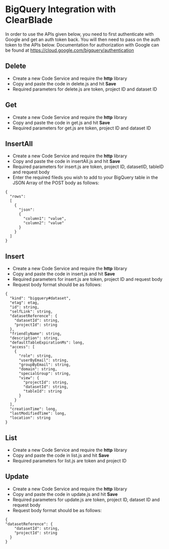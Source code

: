 # BigQuery Integration with ClearBlade  

In order to use the APIs given below, you need to first authenticate with Google and get an auth token back. You will then need to pass on the auth token to the APIs below. Documentation for authorization with Google can be found at https://cloud.google.com/bigquery/authentication

## Delete  
- Create a new Code Service and require the __http__ library  
- Copy and paste the code in delete.js and hit __Save__  
- Required parameters for delete.js are token, project ID and dataset ID  

## Get  
- Create a new Code Service and require the __http__ library  
- Copy and paste the code in get.js and hit __Save__  
- Required parameters for get.js are token, project ID and dataset ID  

## InsertAll
- Create a new Code Service and require the __http__ library  
- Copy and paste the code in insertAll.js and hit __Save__  
- Required parameters for insert.js are token, project ID, datasetID, tableID and request body
- Enter the required fileds you wish to add to your BigQuery table in the JSON Array of the POST body as follows:
```
{
  "rows": 
  [
    {
      "json": 
      {
        "column1": "value",
        "column2": "value"
      }
    }
  ]
} 
```  
 

## Insert    
- Create a new Code Service and require the __http__ library  
- Copy and paste the code in insert.js and hit __Save__  
- Required parameters for insert.js are token, project ID and request body  
- Request body format should be as follows:  
```
{
  "kind": "bigquery#dataset",
  "etag": etag,
  "id": string,
  "selfLink": string,
  "datasetReference": {
    "datasetId": string,
    "projectId": string
  },
  "friendlyName": string,
  "description": string,
  "defaultTableExpirationMs": long,
  "access": [
    {
      "role": string,
      "userByEmail": string,
      "groupByEmail": string,
      "domain": string,
      "specialGroup": string,
      "view": {
        "projectId": string,
        "datasetId": string,
        "tableId": string
      }
    }
  ],
  "creationTime": long,
  "lastModifiedTime": long,
  "location": string
}  
```

## List  
- Create a new Code Service and require the __http__ library  
- Copy and paste the code in list.js and hit __Save__  
- Required parameters for list.js are token and project ID  

## Update  
- Create a new Code Service and require the __http__ library  
- Copy and paste the code in update.js and hit __Save__  
- Required parameters for update.js are token, project ID, dataset ID and request body  
- Request body format should be as follows:  
```
{
"datasetReference": {
    "datasetId": string,
    "projectId": string
  }
} 
``` 

